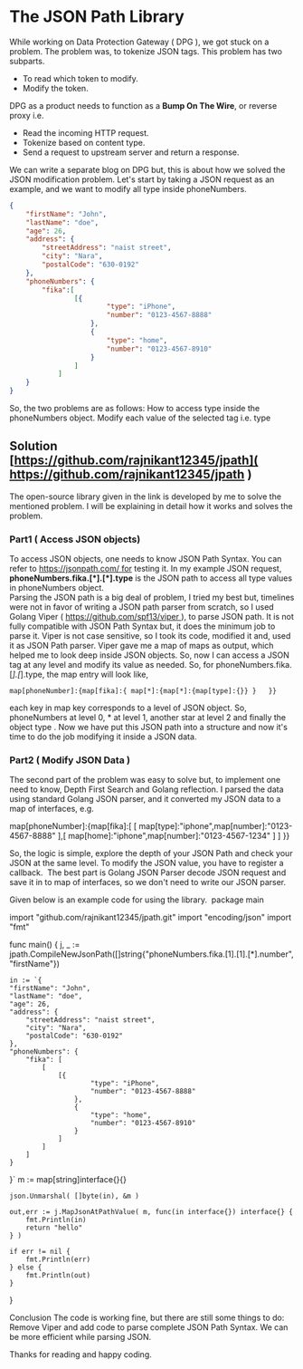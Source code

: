 # The JSON Path Library

While working on Data Protection Gateway ( DPG ), we got stuck on a problem. The problem was, to tokenize JSON tags. This problem has two subparts.

* To read which token to modify.
* Modify the token.

DPG as a product needs to function as a **Bump On The Wire**, or reverse proxy i.e. 
* Read the incoming HTTP request.
* Tokenize based on content type.
* Send a request to upstream server and return a response.

We can write a separate blog on DPG but, this is about how we solved the JSON modification problem. Let's start by taking a JSON request as an example, and we want to modify all  type inside phoneNumbers.
```JSON
{
	"firstName": "John",
	"lastName": "doe",
	"age": 26,
	"address": {
		"streetAddress": "naist street",
		"city": "Nara",
		"postalCode": "630-0192"
	},
	"phoneNumbers": {
		"fika":[
				[{
						"type": "iPhone",
						"number": "0123-4567-8888"
					},
					{
						"type": "home",
						"number": "0123-4567-8910"
					}
				]
			]
	}
}
```

So, the two problems are as follows:
How to access type inside the phoneNumbers object.
Modify each value of the selected tag i.e. type

## Solution	[https://github.com/rajnikant12345/jpath]( https://github.com/rajnikant12345/jpath ) 

The open-source library given in the link is developed by me to solve the mentioned problem. I will be explaining in detail how it works and solves the problem.

### Part1 ( Access JSON objects) 

To access JSON objects, one needs to know JSON Path Syntax. You can refer to https://jsonpath.com/ for testing it. In my example JSON request, **phoneNumbers.fika.[\*].[\*].type** is the JSON path to access all type values in phoneNumbers object.  
Parsing the JSON path is a big deal of problem, I tried my best but, timelines were not in favor of writing a JSON path parser from scratch, so I used Golang Viper ( https://github.com/spf13/viper ), to parse JSON path.
 It is not fully compatible with JSON Path Syntax but, it does the minimum job to parse it. Viper is not case sensitive, so I took its code, modified it and, used it as JSON Path parser. Viper gave me a map of maps as output, which helped me to look deep inside JSON objects. So, now I can access a JSON tag at any level and modify its value as needed. So, for phoneNumbers.fika.[*].[*].type, the map entry will look like,

```
map[phoneNumber]:{map[fika]:{ map[*]:{map[*]:{map[type]:{}} }   }}
```
each key in map key corresponds to a level of JSON object. So, phoneNumbers at
 level 0, * at level 1, another star at level 2 and finally the object type . Now we have put this JSON path into a structure and now it's time to do the job modifying it inside a JSON data.

### Part2 ( Modify JSON Data ) 

The second part of the problem was easy to solve but, to implement one need to know, Depth First Search and Golang reflection. I parsed the data using standard Golang JSON parser, and it converted my JSON data to a map of interfaces, e.g.

map[phoneNumber]:{map[fika]:[ [ map[type]:"iphone",map[number]:"0123-4567-8888" ],[  map[home]:"iphone",map[number]:"0123-4567-1234" ]   ]  }}
  
So, the logic is simple, explore the depth of your JSON Path and check your JSON at the same level. To modify the JSON value, you have to register a callback. 
The best part is Golang JSON Parser decode JSON request and save it in to map of interfaces, so we don't need to write our JSON parser.

Given below is an example code for using the library. 
package main

import "github.com/rajnikant12345/jpath.git"
import "encoding/json"
import "fmt"

func main() {
	j, _ := jpath.CompileNewJsonPath([]string{"phoneNumbers.fika.[1].[1].[*].number", "firstName"})

	in := `{
	"firstName": "John",
	"lastName": "doe",
	"age": 26,
	"address": {
		"streetAddress": "naist street",
		"city": "Nara",
		"postalCode": "630-0192"
	},
	"phoneNumbers": {
		"fika": [
			[
				[{
						"type": "iPhone",
						"number": "0123-4567-8888"
					},
					{
						"type": "home",
						"number": "0123-4567-8910"
					}
				]
			]
		]
	}

}`
	m := map[string]interface{}{}

	json.Unmarshal( []byte(in), &m )

	out,err := j.MapJsonAtPathValue( m, func(in interface{}) interface{} {
		fmt.Println(in)
		return "hello"
	} )

	if err != nil {
		fmt.Println(err)
	} else {
	    fmt.Println(out)
	}
}





Conclusion
The code is working fine, but there are still some things to do:
Remove Viper and add code to parse complete JSON Path Syntax.
We can be more efficient while parsing JSON.

Thanks for reading and happy coding.
